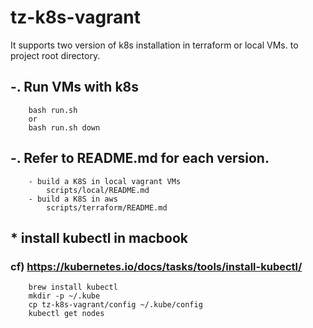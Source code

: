 # tz-k8s-vagrant

It supports two version of k8s installation in terraform or local VMs.
to project root directory. 

## -. Run VMs with k8s 
``` 
    bash run.sh
    or
    bash run.sh down
``` 

## -. Refer to README.md for each version.
```
    - build a K8S in local vagrant VMs
        scripts/local/README.md
    - build a K8S in aws
        scripts/terraform/README.md
```

## * install kubectl in macbook 
### cf) https://kubernetes.io/docs/tasks/tools/install-kubectl/
``` 
    brew install kubectl
    mkdir -p ~/.kube
    cp tz-k8s-vagrant/config ~/.kube/config
    kubectl get nodes
```

